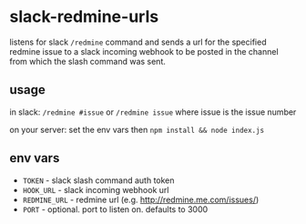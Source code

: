 # slack-redmine-urls

listens for slack `/redmine` command and sends a url for the specified redmine issue to a slack incoming webhook to be posted in the channel from which the slash command was sent.

## usage

in slack: `/redmine #issue` or `/redmine issue` where issue is the issue number

on your server: set the env vars then `npm install && node index.js`

## env vars
  - `TOKEN` - slack slash command auth token
  - `HOOK_URL` - slack incoming webhook url
  - `REDMINE_URL` - redmine url (e.g. http://redmine.me.com/issues/)
  - `PORT` - optional. port to listen on. defaults to 3000
